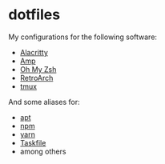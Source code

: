 # dotfiles

My configurations for the following software:

- [Alacritty](https://github.com/jwilm/alacritty)
- [Amp](https://amp.rs/)
- [Oh My Zsh](https://ohmyz.sh/)
- [RetroArch](https://www.retroarch.com/)
- [tmux](https://tmux.github.io/)

And some aliases for:

- [apt](https://en.wikipedia.org/wiki/Advanced_Packaging_Tool)
- [npm](https://npmjs.com/)
- [yarn](https://yarnpkg.com/)
- [Taskfile](https://medium.com/@adrian_cooney/introducing-the-taskfile-5ddfe7ed83bd)
- among others
